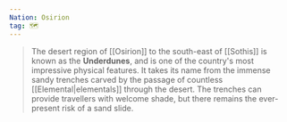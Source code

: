```yaml
---
Nation: Osirion
tag: 🗺️
---
```


> The desert region of [[Osirion]] to the south-east of [[Sothis]] is known as the **Underdunes**, and is one of the country's most impressive physical features. It takes its name from the immense sandy trenches carved by the passage of countless [[Elemental|elementals]] through the desert. The trenches can provide travellers with welcome shade, but there remains the ever-present risk of a sand slide.








